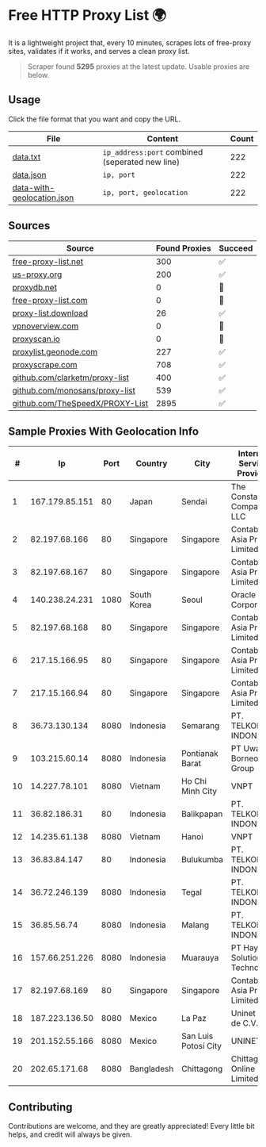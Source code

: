 
# Free HTTP Proxy List 🌍

It is a lightweight project that, every 10 minutes, scrapes lots of free-proxy sites, validates if it works, and serves a clean proxy list.


> Scraper found **5295** proxies at the latest update. Usable proxies are below.

## Usage

Click the file format that you want and copy the URL.


|File|Content|Count|
|----|-------|-----|
|[data.txt](https://raw.githubusercontent.com/themiralay/Proxy-List-World/master/data.txt)|`ip_address:port` combined (seperated new line)|222|
|[data.json](https://raw.githubusercontent.com/themiralay/Proxy-List-World/master/data.json)|`ip, port`|222|
|[data-with-geolocation.json](https://raw.githubusercontent.com/themiralay/Proxy-List-World/master/data-with-geolocation.json)|`ip, port, geolocation`|222|

## Sources

|Source|Found Proxies|Succeed|
|------|-------------|-------|
|[free-proxy-list.net](https://free-proxy-list.net)|300|✅|
|[us-proxy.org](https://www.us-proxy.org)|200|✅|
|[proxydb.net](http://proxydb.net)|0|🚫|
|[free-proxy-list.com](https://free-proxy-list.com/?page=&port=&type%5B%5D=http&type%5B%5D=https&up_time=0&search=Search)|0|🚫|
|[proxy-list.download](https://www.proxy-list.download/HTTP)|26|✅|
|[vpnoverview.com](https://vpnoverview.com/privacy/anonymous-browsing/free-proxy-servers)|0|🚫|
|[proxyscan.io](https://www.proxyscan.io)|0|🚫|
|[proxylist.geonode.com](https://proxylist.geonode.com/api/proxy-list?limit=300&page=1&sort_by=lastChecked&sort_type=desc&protocols=http,https)|227|✅|
|[proxyscrape.com](https://api.proxyscrape.com/v2/?request=displayproxies&protocol=http&timeout=10000&country=all&ssl=all&anonymity=all)|708|✅|
|[github.com/clarketm/proxy-list](https://raw.githubusercontent.com/clarketm/proxy-list/master/proxy-list-raw.txt)|400|✅|
|[github.com/monosans/proxy-list](https://raw.githubusercontent.com/monosans/proxy-list/main/proxies/http.txt)|539|✅|
|[github.com/TheSpeedX/PROXY-List](https://raw.githubusercontent.com/TheSpeedX/PROXY-List/master/http.txt)|2895|✅|


## Sample Proxies With Geolocation Info

|#|Ip|Port|Country|City|Internet Service Provider|
|-|--|----|-------|----|-------------------------|
|1|167.179.85.151|80|Japan|Sendai|The Constant Company, LLC|
|2|82.197.68.166|80|Singapore|Singapore|Contabo Asia Private Limited|
|3|82.197.68.167|80|Singapore|Singapore|Contabo Asia Private Limited|
|4|140.238.24.231|1080|South Korea|Seoul|Oracle Corporation|
|5|82.197.68.168|80|Singapore|Singapore|Contabo Asia Private Limited|
|6|217.15.166.95|80|Singapore|Singapore|Contabo Asia Private Limited|
|7|217.15.166.94|80|Singapore|Singapore|Contabo Asia Private Limited|
|8|36.73.130.134|8080|Indonesia|Semarang|PT. TELKOM INDONESIA|
|9|103.215.60.14|8080|Indonesia|Pontianak Barat|PT Uwais Borneo Group|
|10|14.227.78.101|8080|Vietnam|Ho Chi Minh City|VNPT|
|11|36.82.186.31|80|Indonesia|Balikpapan|PT. TELKOM INDONESIA|
|12|14.235.61.138|8080|Vietnam|Hanoi|VNPT|
|13|36.83.84.147|80|Indonesia|Bulukumba|PT. TELKOM INDONESIA|
|14|36.72.246.139|8080|Indonesia|Tegal|PT. TELKOM INDONESIA|
|15|36.85.56.74|8080|Indonesia|Malang|PT. TELKOM INDONESIA|
|16|157.66.251.226|8080|Indonesia|Muarauya|PT Haykal Solutions Technology|
|17|82.197.68.169|80|Singapore|Singapore|Contabo Asia Private Limited|
|18|187.223.136.50|8080|Mexico|La Paz|Uninet S.A. de C.V.|
|19|201.152.55.166|8080|Mexico|San Luis Potosí City|UNINET|
|20|202.65.171.68|8080|Bangladesh|Chittagong|Chittagong Online Limited.|



## Contributing

Contributions are welcome, and they are greatly appreciated! Every
little bit helps, and credit will always be given.

